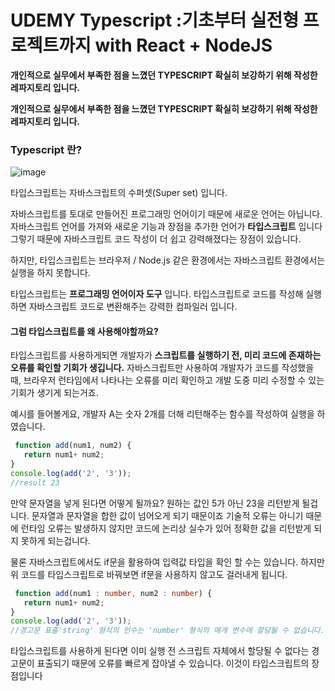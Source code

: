 # UDEMY Typescript :기초부터 실전형 프로젝트까지 with React + NodeJS

**개인적으로 실무에서 부족한 점을 느꼈던 TYPESCRIPT 확실히 보강하기 위해 작성한 레파지토리 입니다.**

**개인적으로 실무에서 부족한 점을 느꼈던 TYPESCRIPT 확실히 보강하기 위해 작성한 레파지토리 입니다.**

### Typescript 란?

![image](https://github.com/Hannah949494/udemy_typescript/assets/93505208/16eb72c6-991d-4fe4-9aa7-4c3492a62a85)

타입스크립트는 자바스크립트의 수퍼셋(Super set) 입니다.

자바스크립트를 토대로 만들어진 프로그래밍 언어이기 때문에 새로운 언어는 아닙니다.
자바스크립트 언어를 가져와 새로운 기능과 장점을 추가한 언어가 **타입스크립트** 입니다
그렇기 때문에 자바스크립트 코드 작성이 더 쉽고 강력해졌다는 장점이 있습니다.

하지만, 타입스크립트는 브라우저 / Node.js 같은 환경에서는 자바스크립트 환경에서는 실행을 하지 못합니다.

타입스크립트는 **프로그래밍 언어이자 도구** 입니다.
타입스크립트로 코드를 작성해 실행하면 자바스크립트 코드로 변환해주는 강력한 컴파일러 입니다.


#### 그럼 타입스크립트를 왜 사용해야할까요?

타입스크립트를 사용하게되면 개발자가 **스크립트를 실행하기 전, 미리 코드에 존재하는 오류를 확인할 기회가 생깁니다.**
자바스크립트만 사용하여 개발자가 코드를 작성했을 때, 브라우저 런타임에서 나타나는 오류를 미리 확인하고 개발 도중 미리 수정할 수 있는 기회가 생기게 되는거죠.


예시를 들어볼게요, 개발자 A는 숫자 2개를 더해 리턴해주는 함수를 작성하여 실행을 하였습니다.

```js
 function add(num1, num2) {
   return num1+ num2;
}
console.log(add('2', '3'));
//result 23
```

만약 문자열을 넣게 된다면 어떻게 될까요? 원하는 값인 5가 아닌 23을 리턴받게 될겁니다. 문자열과 문자열을 합한 값이 넘어오게 되기 때문이죠
기술적 오류는 아니기 때문에 런타임 오류는 발생하지 않지만 코드에 논리상 실수가 있어 정확한 값을 리턴받게 되지 못하게 되는겁니다.

물론 자바스크립트에서도 if문을 활용하여 입력값 타입을 확인 할 수는 있습니다. 하지만 위 코드를 타입스크립트로 바꿔보면 if문을 사용하지 않고도
걸러내게 됩니다.


```ts
 function add(num1 : number, num2 : number) {
   return num1+ num2;
}
console.log(add('2', '3'));
//경고문 표출'string' 형식의 인수는 'number' 형식의 매개 변수에 할당될 수 없습니다.
```

타입스크립트를 사용하게 된다면 이미 실행 전 스크립트 자체에서 할당될 수 없다는 경고문이 표출되기 때문에 오류를 빠르게 잡아낼 수 있습니다.
이것이 타입스크립트의 장점입니다




